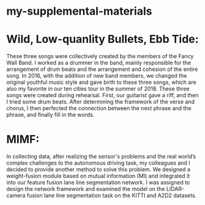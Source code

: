 # my-supplemental-materials
# Wild, Low-quanlity Bullets, Ebb Tide:
These three songs were collectively created by the members of the Fancy Wall Band. 
I worked as a drummer in the band, mainly responsible for the arrangement of drum beats and the arrangement and cohesion of the entire song. 
In 2016, with the addition of new band members, we changed the original youthful music style and gave birth to these three songs, which are also my favorite in our ten cities tour in the summer of 2018. 
These three songs were created during rehearsal. First, our guitarist gave a riff, and then I tried some drum beats. 
After determining the framework of the verse and chorus, I then perfected the connection between the next phrase and the phrase, and finally fill in the words.

# MIMF:
In collecting data, after realizing the sensor's problems and the real world’s complex challenges to the autonomous driving task, my colleagues and I decided to provide another method to solve this problem. 
We designed a weight-fusion module based on mutual information (MI) and integrated it into our feature fusion lane line segmentation network. 
I was assigned to design the network framework and examined the model on the LIDAR-camera fusion lane line segmentation task on the KITTI and A2D2 datasets. 
